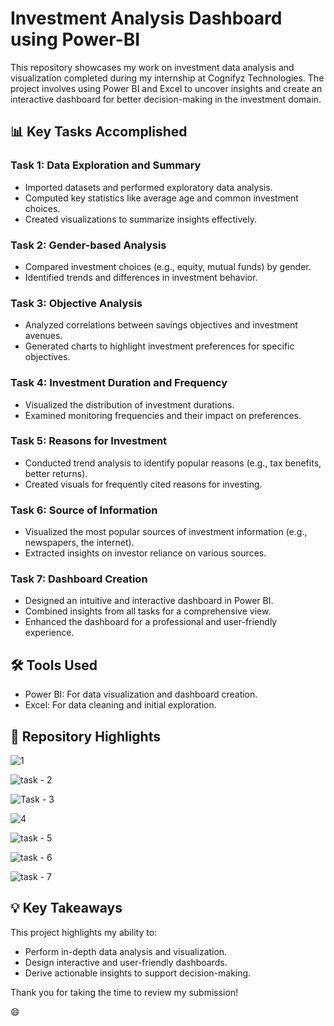 # Investment Analysis Dashboard using Power-BI

This repository showcases my work on investment data analysis and visualization completed during my internship at Cognifyz Technologies. The project involves using Power BI and Excel to uncover insights and create an interactive dashboard for better decision-making in the investment domain.

## 📊 Key Tasks Accomplished
### Task 1: Data Exploration and Summary
- Imported datasets and performed exploratory data analysis.
- Computed key statistics like average age and common investment choices.
- Created visualizations to summarize insights effectively.

### Task 2: Gender-based Analysis
- Compared investment choices (e.g., equity, mutual funds) by gender.
- Identified trends and differences in investment behavior.

### Task 3: Objective Analysis
- Analyzed correlations between savings objectives and investment avenues.
- Generated charts to highlight investment preferences for specific objectives.

### Task 4: Investment Duration and Frequency
- Visualized the distribution of investment durations.
- Examined monitoring frequencies and their impact on preferences.

### Task 5: Reasons for Investment
- Conducted trend analysis to identify popular reasons (e.g., tax benefits, better returns).
- Created visuals for frequently cited reasons for investing.

### Task 6: Source of Information
- Visualized the most popular sources of investment information (e.g., newspapers, the internet).
- Extracted insights on investor reliance on various sources.

### Task 7: Dashboard Creation
- Designed an intuitive and interactive dashboard in Power BI.
- Combined insights from all tasks for a comprehensive view.
- Enhanced the dashboard for a professional and user-friendly experience.

## 🛠 Tools Used
- Power BI: For data visualization and dashboard creation.
- Excel: For data cleaning and initial exploration.

## 📌 Repository Highlights
![1](https://github.com/user-attachments/assets/1f193a81-d057-4f84-bc8f-61f1f2cd846a)

![task - 2](https://github.com/user-attachments/assets/19872aa5-9ef6-420f-815f-e8a2fabc40a6)

![Task - 3](https://github.com/user-attachments/assets/9012f949-9cee-4a4d-84f2-23ba4091ce6c)

![4](https://github.com/user-attachments/assets/6c54c19c-eb76-41f3-a217-7598cae9bc00)

![task - 5](https://github.com/user-attachments/assets/94e7c8fe-6f1d-4fde-a4ce-8159cc51ea57)

![task - 6](https://github.com/user-attachments/assets/8176deb4-dc6a-4220-b639-8f819045746a)

![task - 7](https://github.com/user-attachments/assets/8e8fb5d7-a696-4923-90b2-4c0093712380)


## 💡 Key Takeaways
This project highlights my ability to:
- Perform in-depth data analysis and visualization.
- Design interactive and user-friendly dashboards.
- Derive actionable insights to support decision-making.

Thank you for taking the time to review my submission!

😄
